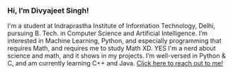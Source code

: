 ### Hi, I’m Divyajeet Singh!

I'm a student at Indraprastha Institute of Information Technology, Delhi, pursuing B. Tech. in Computer Science and Artificial Intelligence. I’m interested in Machine Learning, Python, and especially programming that requires Math, and requires me to study Math XD. YES I'm a nerd about science and math, and it shows in my projects. I’m well-versed in Python & C, and am currently learning C++ and Java. [Click here to reach out to me!](https://linktr.ee/divyajeettt)

<!---
divyajeettt/divyajeettt is a ✨ special ✨ repository because its `README.md` (this file) appears on your GitHub profile.
You can click the Preview link to take a look at your changes.
--->
